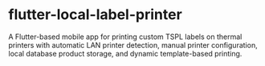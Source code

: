 # flutter-local-label-printer
A Flutter-based mobile app for printing custom TSPL labels on thermal printers with automatic LAN printer detection, manual printer configuration, local database product storage, and dynamic template-based printing.
